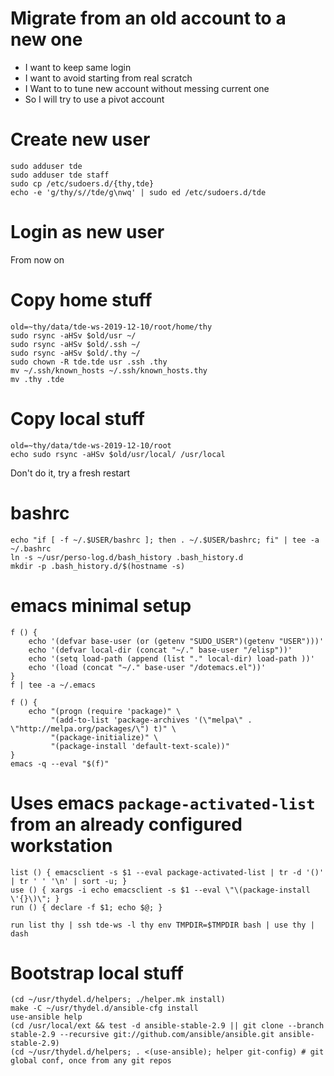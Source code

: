 # Migrate from an old account to a new one

- I want to keep same login
- I want to avoid starting from real scratch
- I Want to to tune new account without messing current one
- So I will try to use a pivot account

# Create new user

```
sudo adduser tde
sudo adduser tde staff
sudo cp /etc/sudoers.d/{thy,tde}
echo -e 'g/thy/s//tde/g\nwq' | sudo ed /etc/sudoers.d/tde
```

# Login as new user

From now on

# Copy home stuff

```
old=~thy/data/tde-ws-2019-12-10/root/home/thy
sudo rsync -aHSv $old/usr ~/
sudo rsync -aHSv $old/.ssh ~/
sudo rsync -aHSv $old/.thy ~/
sudo chown -R tde.tde usr .ssh .thy
mv ~/.ssh/known_hosts ~/.ssh/known_hosts.thy
mv .thy .tde
```

# Copy local stuff

```
old=~thy/data/tde-ws-2019-12-10/root
echo sudo rsync -aHSv $old/usr/local/ /usr/local
```

Don't do it, try a fresh restart

# bashrc

```
echo "if [ -f ~/.$USER/bashrc ]; then . ~/.$USER/bashrc; fi" | tee -a ~/.bashrc
ln -s ~/usr/perso-log.d/bash_history .bash_history.d
mkdir -p .bash_history.d/$(hostname -s)
```

# emacs minimal setup

```
f () {
	echo '(defvar base-user (or (getenv "SUDO_USER")(getenv "USER")))'
	echo '(defvar local-dir (concat "~/." base-user "/elisp"))'
	echo '(setq load-path (append (list "." local-dir) load-path ))'
	echo '(load (concat "~/." base-user "/dotemacs.el"))'
}
f | tee -a ~/.emacs

f () {
	echo "(progn (require 'package)" \
	     "(add-to-list 'package-archives '(\"melpa\" . \"http://melpa.org/packages/\") t)" \
         "(package-initialize)" \
	     "(package-install 'default-text-scale))"
}
emacs -q --eval "$(f)"
```

# Uses emacs `package-activated-list` from an already configured workstation

```
list () { emacsclient -s $1 --eval package-activated-list | tr -d '()' | tr ' ' '\n' | sort -u; }
use () { xargs -i echo emacsclient -s $1 --eval \"\(package-install \'{}\)\"; }
run () { declare -f $1; echo $@; }

run list thy | ssh tde-ws -l thy env TMPDIR=$TMPDIR bash | use thy | dash
```

# Bootstrap local stuff

```
(cd ~/usr/thydel.d/helpers; ./helper.mk install)
make -C ~/usr/thydel.d/ansible-cfg install
use-ansible help
(cd /usr/local/ext && test -d ansible-stable-2.9 || git clone --branch stable-2.9 --recursive git://github.com/ansible/ansible.git ansible-stable-2.9)
(cd ~/usr/thydel.d/helpers; . <(use-ansible); helper git-config) # git global conf, once from any git repos
```
